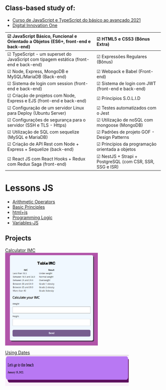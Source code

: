 
## Class-based study of:
- <a href="https://www.udemy.com/course/curso-de-javascript-moderno-do-basico-ao-avancado/" target="_blank"> Curso de JavaScript e TypeScript do básico ao avançado 2021 </a>
- <a href="https://web.dio.me/home" target="_blank"> Digital Innovation One </a>

☑ JavaScript Básico, Funcional e Orientado a Objetos (ES6+, front-end e back-end) | ☑ HTML5 e CSS3 (Bônus Extra)</br>
:---|:---
☑ TypeScript - um superset do JavaScript com tipagem estática (front-end e back-end) | ☑ Expressões Regulares (Bônus)</br>
☑ Node, Express, MongoDB e MySQL/MariaDB (Back-end)  | ☑ Webpack e Babel (Front-end)</br>
☑ Sistema de login com session (front-end e back-end)  | ☑ Sistema de login com JWT (front-end e back-end)</br>
☑ Criação de projetos com Node, Express e EJS (front-end e back-end)| ☑ Princípios S.O.L.I.D</br>
☑ Configuração de um servidor Linux para Deploy (Ubuntu Server) | ☑ Testes automatizados com o Jest</br>
☑ Configurações de segurança para o servidor (SSH e TLS - Https) | ☑ Utilização de noSQL com mongoose (MongoDB)</br>
☑ Utilização de SQL com sequelize (MySQL e MariaDB)</br> | ☑ Padrões de projeto GOF - Design Patterns </br>
☑ Criação de API Rest com Node + Express + Sequelize (back-end) | ☑ Princípios da programação orientada a objetos</br>
☑ React JS com React Hooks + Redux com Redux Saga (front-end) | ☑ NestJS + Strapi + PostgreSQL (com CSR, SSR, SSG e ISR)</br>


# Lessons JS
- <a href="https://github.com/AmandaLimaLuiz/AulasJS/tree/main/arithmeticOperators" target="_blank"> Arithmetic Operators </a>
- <a href="https://github.com/AmandaLimaLuiz/AulasJS/tree/main/basicPrinciples" target="_blank">Basic Principles</a>
- <a href="https://github.com/AmandaLimaLuiz/AulasJS/tree/main/html%2Bjs" target="_blank">html+js</a>
- <a href="https://github.com/AmandaLimaLuiz/AulasJS/tree/main/programmingLogic" target="_blank">Programming Logic</a>
- <a href="https://github.com/AmandaLimaLuiz/AulasJS/tree/main/variables-JS" target="_blank">Variables-JS</a>

## Projects
<a href="https://github.com/AmandaLimaLuiz/AulasJS/tree/main/html%2Bjs/assets" target="_blank"> Calculator IMC </a> </br>
<img align="center" alt="img-calculator" height="300" width="300" src="https://github.com/AmandaLimaLuiz/AulasJS/blob/main/html%2Bjs/ImcTableMadeByMe/table%20imc.png">
 </br>
 
 <a href="https://github.com/AmandaLimaLuiz/AulasJS/tree/main/programmingLogic" target="_blank"> Using Dates </a> </br>
<img align="center" alt="img-calculator" height="100" width="400" src="https://github.com/AmandaLimaLuiz/AulasJS/blob/main/programmingLogic/ExerciceSwitchMadeByMe/data_1.png">

